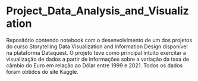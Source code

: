 # Project_Data_Analysis_and_Visualization
Repositório contendo notebook com o desenvolvimento de um dos projetos do curso Storytelling Data Visualization and Information Design disponível na plataforma Dataquest.
O projeto teve como principal intuito exercitar a visualização de dados a partir de informações sobre a variação da taxa de câmbio do Euro em relação ao Dólar entre 1999 e 2021. 
Todos os dados foram obtidos do site Kaggle.
